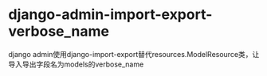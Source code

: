# django-admin-import-export-verbose_name
django admin使用django-import-export替代resources.ModelResource类，让导入导出字段名为models的verbose_name
